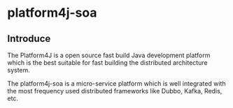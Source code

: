 # platform4j-soa
## Introduce
The Platform4J is a open source fast build Java development platform which is the best suitable for fast building the distributed architecture system.  
  
The platform4j-soa is a micro-service platform which is well integrated with the most frequency used distributed frameworks like
Dubbo, Kafka, Redis, etc. 
